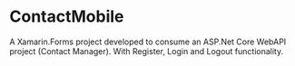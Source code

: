 # ContactMobile
A Xamarin.Forms project developed to consume an ASP.Net Core WebAPI project (Contact Manager). With Register, Login and Logout functionality.  
